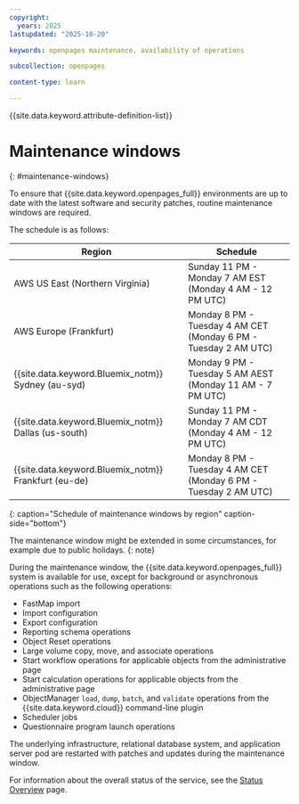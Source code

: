 ```yaml
---
copyright:
  years: 2025
lastupdated: "2025-10-20"

keywords: openpages maintenance, availability of operations

subcollection: openpages

content-type: learn

---
```


{{site.data.keyword.attribute-definition-list}}

# Maintenance windows
{: #maintenance-windows}

To ensure that {{site.data.keyword.openpages_full}} environments are up to date with the latest software and security patches, routine maintenance windows are required.

The schedule is as follows:

| Region             |  Schedule                |
| ------------------ | ------------------------ |
| AWS US East (Northern Virginia) | Sunday 11 PM - Monday 7 AM EST (Monday 4 AM - 12 PM UTC) |
| AWS Europe (Frankfurt) | Monday 8 PM - Tuesday 4 AM CET (Monday 6 PM - Tuesday 2 AM UTC) |
| {{site.data.keyword.Bluemix_notm}} Sydney (au-syd) | Monday 9 PM - Tuesday 5 AM AEST (Monday 11 AM - 7 PM UTC) |
| {{site.data.keyword.Bluemix_notm}} Dallas (us-south) | Sunday 11 PM - Monday 7 AM CDT (Monday 4 AM - 12 PM UTC) |
| {{site.data.keyword.Bluemix_notm}} Frankfurt (eu-de) | Monday 8 PM - Tuesday 4 AM CET (Monday 6 PM - Tuesday 2 AM UTC) |
{: caption="Schedule of maintenance windows by region" caption-side="bottom"}

The maintenance window might be extended in some circumstances, for example due to public holidays.
{: note}

During the maintenance window, the {{site.data.keyword.openpages_full}} system is available for use, except for background or asynchronous operations such as the following operations:

- FastMap import
- Import configuration
- Export configuration
- Reporting schema operations
- Object Reset operations
- Large volume copy, move, and associate operations
- Start workflow operations for applicable objects from the administrative page
- Start calculation operations for applicable objects from the administrative page
- ObjectManager `load`, `dump`, `batch`, and `validate` operations from the {{site.data.keyword.cloud}} command-line plugin
- Scheduler jobs
- Questionnaire program launch operations

The underlying infrastructure, relational database system, and application server pod are restarted with patches and updates during the maintenance window.

For information about the overall status of the service, see the [Status Overview](https://cloud.ibm.com/status) page.
